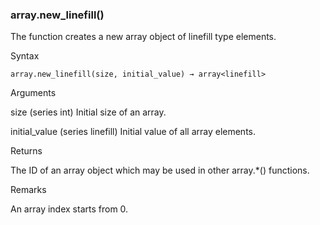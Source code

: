 ### array.new\_linefill()

The function creates a new array object of linefill type elements.

Syntax

```
array.new_linefill(size, initial_value) → array<linefill>
```

Arguments

size (series int) Initial size of an array.

initial\_value (series linefill) Initial value of all array elements.

Returns

The ID of an array object which may be used in other array.\*() functions.

Remarks

An array index starts from 0.
